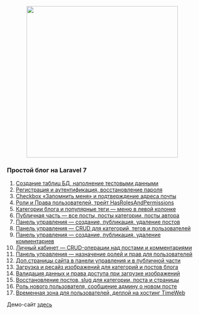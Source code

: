 <p align="center"><a href="https://laravel.com" target="_blank"><img src="https://raw.githubusercontent.com/laravel/art/master/logo-lockup/5%20SVG/2%20CMYK/1%20Full%20Color/laravel-logolockup-cmyk-red.svg" width="400"></a></p>

### Простой блог на Laravel 7

1. [Создание таблиц БД, наполнение тестовыми данными](https://tokmakov.msk.ru/blog/item/595)
2. [Регистрация и аутентификация, восстановление пароля](https://tokmakov.msk.ru/blog/item/596)
3. [Checkbox «Запомнить меня» и подтверждение адреса почты](https://tokmakov.msk.ru/blog/item/597)
4. [Роли и Права пользователей, трейт HasRolesAndPermissions](https://tokmakov.msk.ru/blog/item/598)
5. [Категории блога и популярные теги — меню в левой колонке](https://tokmakov.msk.ru/blog/item/599)
6. [Публичная часть — все посты, посты категории, посты автора](https://tokmakov.msk.ru/blog/item/601)
7. [Панель управления — создание, публикация, удаление постов](https://tokmakov.msk.ru/blog/item/602)
8. [Панель управления — CRUD для категорий, тегов и пользователей](https://tokmakov.msk.ru/blog/item/603)
9. [Панель управления — создание, публикация, удаление комментариев](https://tokmakov.msk.ru/blog/item/604)
10. [Личный кабинет — CRUD-операции над постами и комментариями](https://tokmakov.msk.ru/blog/item/605)
11. [Панель управления — назначение ролей и прав для пользователей](https://tokmakov.msk.ru/blog/item/606)
12. [Доп.страницы сайта в панели управления и в публичной части](https://tokmakov.msk.ru/blog/item/607)
13. [Загрузка и ресайз изображений для категорий и постов блога](https://tokmakov.msk.ru/blog/item/609)
14. [Валидация данных и права доступа при загрузке изображений](https://tokmakov.msk.ru/blog/item/610)
15. [Восстановление постов, slug для категории, поста и страницы](https://tokmakov.msk.ru/blog/item/611)
16. [Роль нового пользователя, сообщение админу о новом посте](https://tokmakov.msk.ru/blog/item/612)
17. [Временная зона для пользователей, деплой на хостинг TimeWeb](https://tokmakov.msk.ru/blog/item/613)

Демо-сайт [здесь](http://laravel-7-blog.tokmakov.msk.ru/)